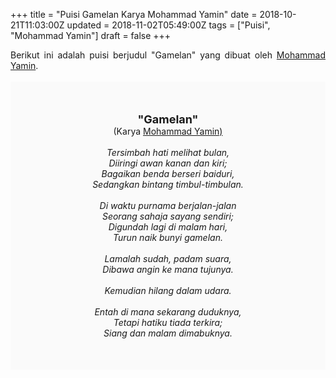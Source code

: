 +++
title = "Puisi Gamelan Karya Mohammad Yamin"
date = 2018-10-21T11:03:00Z
updated = 2018-11-02T05:49:00Z
tags = ["Puisi", "Mohammad Yamin"]
draft = false
+++

<div dir="ltr" style="text-align: left;" trbidi="on"><div style="text-align: justify;">Berikut ini adalah puisi berjudul "Gamelan" yang dibuat oleh <a href="http://ensiklopedia.kemdikbud.go.id/sastra/artikel/Muhammad_Yamin" target="_blank">Mohammad Yamin</a>. </div><br /><div style="background: #FAFAFA; font-size: 14px; height: auto; margin: 0 auto; padding: 50px; text-align: center; width: auto;"><span style="font-size: 18px;"><b>"Gamelan"</b></span><br />(Karya <a href="https://www.sekata.web.id/tags/muhammad-yamin" target="_blank">Mohammad Yamin)</a> <br /><br /><i>Tersimbah hati melihat bulan,</i><br /><i>Diiringi awan kanan dan kiri;</i><br /><i>Bagaikan benda berseri baiduri,</i><br /><i>Sedangkan bintang timbul-timbulan.</i><br /><br /><i>Di waktu purnama berjalan-jalan</i><br /><i>Seorang sahaja sayang sendiri;</i><br /><i>Digundah lagi di malam hari,</i><br /><i>Turun naik bunyi gamelan.</i><br /><br /><i>Lamalah sudah, padam suara,</i><br /><i>Dibawa angin ke mana tujunya.</i><br /><br /><i>Kemudian hilang dalam udara.</i><br /><br /><i>Entah di mana sekarang duduknya,</i><br /><i>Tetapi hatiku tiada terkira;</i><br /><i>Siang dan malam dimabuknya.</i></div></div>
